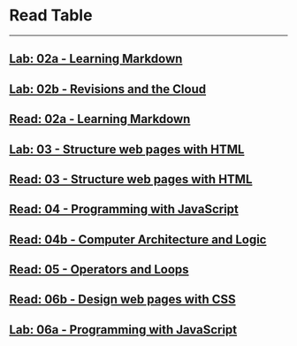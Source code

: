 
# Read Table
--------------
 [Lab: 02a - Learning Markdown](https://github.com/MURADALSHORMAN/git-task/blob/main/README.md)
 -
 [Lab: 02b - Revisions and the Cloud](https://github.com/MURADALSHORMAN/Readme/blob/main/Lab:%2002b%20-%20Revisions%20and%20the%20Cloud.md)
  -
   [Read: 02a - Learning Markdown](https://github.com/MURADALSHORMAN/-Learning-Markdown/blob/main/README.md)
   -
   [Lab: 03 - Structure web pages with HTML](https://github.com/MURADALSHORMAN/Readme/commit/eef83bdb48f29f9a7be37dbcd7cb29577d47678c)
   -
   [Read: 03 - Structure web pages with HTML](https://github.com/MURADALSHORMAN/Readme/blob/main/read3.md)
   ---------------------------------------------------------
  [Read: 04 - Programming with JavaScript](https://github.com/MURADALSHORMAN/Readme/blob/main/Read_04.md)
  -
  [Read: 04b - Computer Architecture and Logic](https://github.com/MURADALSHORMAN/Readme/blob/main/Read04b.md)
-
[Read: 05 - Operators and Loops](https://github.com/MURADALSHORMAN/Readme/blob/main/read05.md)
-
[Read: 06b - Design web pages with CSS](https://github.com/MURADALSHORMAN/Readme/blob/main/css.md)
-
[Lab: 06a - Programming with JavaScript](https://github.com/MURADALSHORMAN/lab05/blob/main/index.html)
-
